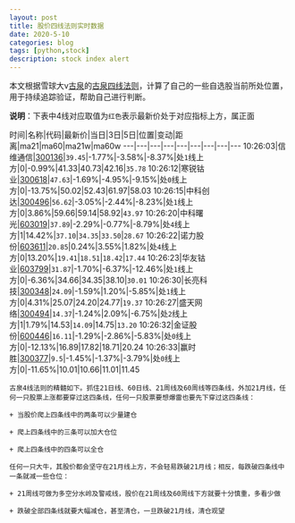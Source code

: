 ```yaml
---
layout: post
title: 股价四线法则实时数据
date: 2020-5-10
categories: blog
tags: [python,stock]
description: stock index alert
---
```



本文根据雪球大v[古泉](https://xueqiu.com/u/7148646888)的[古泉四线法则](https://xueqiu.com/7148646888/130498192)，计算了自己的一些自选股当前所处位置，用于持续追踪验证，帮助自己进行判断。

**说明**：下表中4线对应取值为`红色`表示最新价处于对应指标上方，属正面

时间|名称|代码|最新价|当日|3日|5日|位置|变动|距离|ma21|ma60|ma21w|ma60w
---|---|---|---|---|---|---|---|---
10:26:03|信维通信|[300136](https://xueqiu.com/S/SZ300136)|`39.45`|-1.77%|-3.58%|-8.37%|处`1`线上方|0|-0.99%|41.33|40.73|42.16|`35.78`
10:26:12|寒锐钴业|[300618](https://xueqiu.com/S/SZ300618)|`47.63`|-1.69%|-4.95%|-9.15%|处`0`线上方|0|-13.75%|50.02|52.43|61.97|58.03
10:26:15|中科创达|[300496](https://xueqiu.com/S/SZ300496)|`56.62`|-3.05%|-2.44%|-8.23%|处`1`线上方|0|3.86%|59.66|59.14|58.92|`43.97`
10:26:20|中科曙光|[603019](https://xueqiu.com/S/SH603019)|`37.89`|-2.29%|-0.77%|-8.79%|处`4`线上方|1|14.42%|`37.10`|`34.35`|`33.50`|`28.67`
10:26:22|诺力股份|[603611](https://xueqiu.com/S/SH603611)|`20.85`|0.24%|3.55%|1.82%|处`4`线上方|0|13.20%|`19.41`|`18.51`|`18.42`|`17.44`
10:26:23|华友钴业|[603799](https://xueqiu.com/S/SH603799)|`31.87`|-1.70%|-6.37%|-12.46%|处`1`线上方|0|-6.36%|34.66|34.35|38.10|`30.01`
10:26:30|长亮科技|[300348](https://xueqiu.com/S/SZ300348)|`24.09`|-1.59%|1.20%|-5.85%|处`1`线上方|0|4.31%|25.07|24.20|24.77|`19.37`
10:26:27|盛天网络|[300494](https://xueqiu.com/S/SZ300494)|`14.37`|-1.24%|2.09%|-6.75%|处`2`线上方|1|1.79%|14.53|`14.09`|14.75|`13.20`
10:26:32|金证股份|[600446](https://xueqiu.com/S/SH600446)|`16.11`|-1.29%|-2.86%|-5.83%|处`0`线上方|0|-12.13%|16.89|17.82|18.71|20.24
10:26:33|赢时胜|[300377](https://xueqiu.com/S/SZ300377)|`9.5`|-1.45%|-1.37%|-3.79%|处`0`线上方|0|-11.65%|10.01|10.66|11.01|11.45

```
古泉4线法则的精髓如下。抓住21日线、60日线、21周线及60周线等四条线，外加21月线，任何一只股票上涨都要穿过这四条线，任何一只股票要想爆雷也要先下穿过这四条线：

+ 当股价爬上四条线中的两条可以少量建仓

+ 爬上四条线中的三条可以加大仓位

+ 爬上四条线中的四条可以全仓

任何一只大牛，其股价都会坚守在21月线上方，不会轻易跌破21月线；相反，每跌破四条线中一条就减一些仓位：

+ 21周线可做为多空分水岭及警戒线，股价在21周线及60周线下方就要十分慎重，多看少做

+ 跌破全部四条线就要大幅减仓，甚至清仓，一旦跌破21月线，清仓观望
```